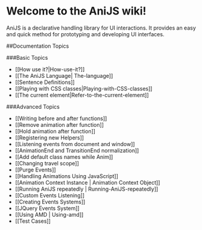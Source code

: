 Welcome to the AniJS wiki!
==========================

AniJS is a declarative handling library for UI interactions. 
It provides an easy and quick method for  prototyping and developing UI interfaces.

##Documentation Topics


###Basic Topics

- [[How use it?|How-use-it?]]
- [[The AniJS Language| The-language]]
- [[Sentence Definitions]]
- [[Playing with CSS classes|Playing-with-CSS-classes]]
- [[The current element|Refer-to-the-current-element]]




###Advanced Topics

- [[Writing before and after functions]]
- [[Remove animation after function]]
- [[Hold animation after function]]
- [[Registering new Helpers]]
- [[Listening events from document and window]]
- [[AnimationEnd and TransitionEnd normalization]]
- [[Add default class names while Anim]]
- [[Changing travel scope]]
- [[Purge Events]]
- [[Handling Animations Using JavaScript]]
- [[Animation Context Instance | Animation Context Object]]
- [[Running AniJS repeatedly | Running-AniJS-repeatedly]]
- [[Custom Events Listening]]
- [[Creating Events Systems]]
- [[JQuery Events System]]
- [[Using AMD | Using-amd]]
- [[Test Cases]]